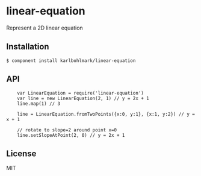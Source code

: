 
# linear-equation

  Represent a 2D linear equation

## Installation

    $ component install karlbohlmark/linear-equation

## API

		var LinearEquation = require('linear-equation')
		var line = new LinearEquation(2, 1) // y = 2x + 1
		line.map(1) // 3

		line = LinearEquation.fromTwoPoints({x:0, y:1}, {x:1, y:2}) // y = x + 1

		// rotate to slope=2 around point x=0
		line.setSlopeAtPoint(2, 0) // y = 2x + 1

## License

  MIT

